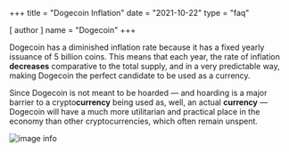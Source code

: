 +++
title = "Dogecoin Inflation"
date = "2021-10-22"
type = "faq"

[ author ]
  name = "Dogecoin"
+++

Dogecoin has a diminished inflation rate because it has a fixed yearly issuance of 5 billion coins. This means that each year, the rate of inflation **decreases** comparative to the total supply, and in a very predictable way, making Dogecoin the perfect candidate to be used as a currency.  

Since Dogecoin is not meant to be hoarded — and hoarding is a major barrier to a crypto**currency** being used as, well, an actual **currency** — Dogecoin will have a much more utilitarian and practical place in the economy than other cryptocurrencies, which often remain unspent. 

![image info](../../../assets/images/dogepedia/10.png)